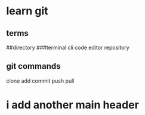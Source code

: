 # learn git 

## terms
##directory
###terminal
cli
code editor
repository
## git commands
clone
add
commit
push
pull

# i add another main header
